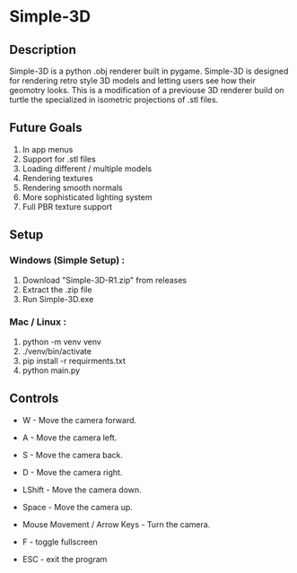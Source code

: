 # Simple-3D
## Description
Simple-3D is a python .obj renderer built in pygame. Simple-3D is designed for rendering retro style 3D models and letting users see how their geomotry looks. This is a modification of a previouse 3D renderer build on turtle the specialized in isometric projections of .stl files.

## Future Goals
  1. In app menus
  2. Support for .stl files
  3. Loading different / multiple models
  4. Rendering textures
  5. Rendering smooth normals
  6. More sophisticated lighting system
  7. Full PBR texture support

## Setup
### Windows (Simple Setup) :
  1. Download "Simple-3D-R1.zip" from releases
  2. Extract the .zip file
  3. Run Simple-3D.exe
### Mac / Linux :
  1. python -m venv venv
  2. ./venv/bin/activate
  3. pip install -r requirments.txt
  4. python main.py

## Controls
- W - Move the camera forward.
- A - Move the camera left.
- S - Move the camera back.
- D - Move the camera right.
  
- LShift - Move the camera down.
- Space - Move the camera up.
  
- Mouse Movement / Arrow Keys - Turn the camera.
  
- F - toggle fullscreen
- ESC - exit the program
